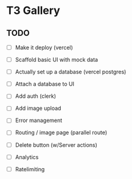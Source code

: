 # T3 Gallery

## TODO

- [ ] Make it deploy (vercel)
- [ ] Scaffold basic UI with mock data
- [ ] Actually set up a database (vercel postgres)
- [ ] Attach a database to UI
- [ ] Add auth (clerk)
- [ ] Add image upload
- [ ] Error management
- [ ] Routing / image page (parallel route)
- [ ] Delete button (w/Server actions)
- [ ] Analytics
- [ ] Ratelimiting

